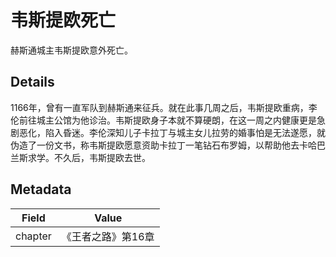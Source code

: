 # 韦斯提欧死亡
赫斯通城主韦斯提欧意外死亡。

## Details
1166年，曾有一直军队到赫斯通来征兵。就在此事几周之后，韦斯提欧重病，李伦前往城主公馆为他诊治。韦斯提欧身子本就不算硬朗，在这一周之内健康更是急剧恶化，陷入昏迷。李伦深知儿子卡拉丁与城主女儿拉劳的婚事怕是无法遂愿，就伪造了一份文书，称韦斯提欧愿意资助卡拉丁一笔钻石布罗姆，以帮助他去卡哈巴兰斯求学。不久后，韦斯提欧去世。

## Metadata
| Field | Value |
| ----- | ----- |
| chapter | 《王者之路》第16章 |
